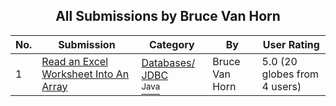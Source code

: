 ﻿<div align="center">

## All Submissions by Bruce Van Horn

</div>

No.  | Submission | Category | By   | User Rating
---- | ---------- | -------- | ---- | -----------
1 | [Read an Excel Worksheet Into An Array<br />](https://github.com/Planet-Source-Code/bruce-van-horn-read-an-excel-worksheet-into-an-array__2-2415) | [Databases/ JDBC<br /><sup>Java</sup>](../ByCategory/databases-jdbc__2-61.md) | Bruce Van Horn | 5.0 (20 globes from 4 users)
